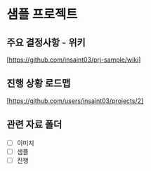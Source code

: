 # 샘플 프로젝트

## 주요 결정사항 - 위키
[https://github.com/insaint03/prj-sample/wiki]

## 진행 상황 로드맵
[https://github.com/users/insaint03/projects/2]

## 관련 자료 폴더
- [ ] 이미지
- [ ] 샘플
- [ ] 진행

